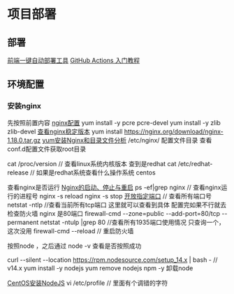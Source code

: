 <!--
 * @Author: your name
 * @Date: 2020-11-21 16:16:03
 * @LastEditTime: 2021-01-29 21:48:07
 * @LastEditors: Please set LastEditors
 * @Description: 项目部署
 * @FilePath: \garbage-book\on_the_job\归类\服务器\项目部署.md
-->

# 项目部署

## 部署

[前端一键自动部署工具](https://juejin.im/post/6872914108979609614)
[GitHub Actions 入门教程](http://www.ruanyifeng.com/blog/2019/09/getting-started-with-github-actions.html)

## 环境配置

### 安装nginx

先按照前置内容
[nginx配置](https://www.cnblogs.com/ghzjm/p/10677599.html)
yum install -y pcre pcre-devel
yum install -y zlib zlib-devel
[查看nginx稳定版本](http://nginx.org/en/download.html)
yum install https://nginx.org/download/nginx-1.18.0.tar.gz
[yum安装Nginx和目录文件分析](https://www.cnblogs.com/wangkun122/articles/11504650.html)
/etc/nginx/ 配置文件目录
查看 conf.d配置文件获取root目录

cat /proc/version  // 查看linux系统内核版本   查到是redhat
cat /etc/redhat-release // 如果是redhat系统查看什么操作系统  centos

查看nginx是否运行
[Nginx的启动、停止与重启](https://www.cnblogs.com/codingcloud/p/5095066.html)
ps -ef|grep nginx  // 查看nginx运行的进程号
nginx -s reload
nginx -s stop
[开放指定端口](https://www.cnblogs.com/sxmny/p/11224842.html)
// 查看所有端口号
netstat -ntlp   //查看当前所有tcp端口   这里就可以查看到具体
配置完如果不行就去检查防火墙 nginx 是80端口
firewall-cmd --zone=public --add-port=80/tcp --permanent
netstat -ntulp |grep 80   //查看所有1935端口使用情况  只查询一个，这次没用
firewall-cmd --reload // 重启防火墙
<!-- 命令含义：
--zone #作用域
--add-port=1935/tcp  #添加端口，格式为：端口/通讯协议
--permanent  #永久生效，没有此参数重启后失效 -->

按照node ，之后通过 node -v 查看是否按照成功

curl --silent --location https://rpm.nodesource.com/setup_14.x | bash -   // v14.x
yum install -y nodejs
yum remove nodejs npm -y  卸载node

[CentOS安装NodeJS](https://www.cnblogs.com/zhi-leaf/p/10979629.html)
vi /etc/profile // 里面有个调错的字符  